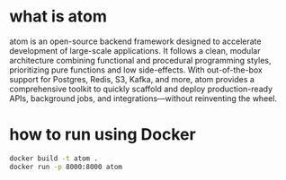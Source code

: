 # what is atom
atom is an open-source backend framework designed to accelerate development of large-scale applications. It follows a clean, modular architecture combining functional and procedural programming styles, prioritizing pure functions and low side-effects. With out-of-the-box support for Postgres, Redis, S3, Kafka, and more, atom provides a comprehensive toolkit to quickly scaffold and deploy production-ready APIs, background jobs, and integrations—without reinventing the wheel.

# how to run using Docker
```bash
docker build -t atom .
docker run -p 8000:8000 atom
